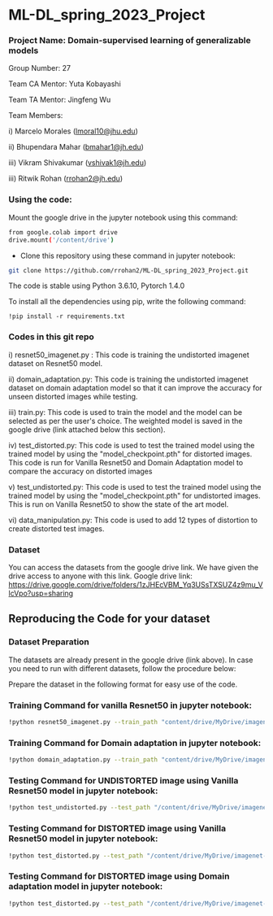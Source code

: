 # ML-DL_spring_2023_Project

### Project Name: Domain-supervised learning of generalizable models

Group Number: 27

Team CA Mentor: Yuta Kobayashi

Team TA Mentor: Jingfeng Wu

Team Members:

i) Marcelo Morales (lmoral10@jhu.edu)

ii) Bhupendara Mahar (bmahar1@jh.edu)

iii) Vikram Shivakumar (vshivak1@jh.edu)

iii) Ritwik Rohan (rrohan2@jh.edu)


### Using the code:

Mount the google drive in the jupyter notebook using this command:
```bash
from google.colab import drive
drive.mount('/content/drive')
```

- Clone this repository using these command in jupyter notebook:

```bash
git clone https://github.com/rrohan2/ML-DL_spring_2023_Project.git
```


The code is stable using Python 3.6.10, Pytorch 1.4.0


To install all the dependencies using pip, write the following command:
```
!pip install -r requirements.txt
```
### Codes in this git repo

i) resnet50_imagenet.py : This code is training the undistorted imagenet dataset on Resnet50 model.

ii) domain_adaptation.py: This code is training the undistorted imagenet dataset on domain adaptation model so that it can improve the accuracy for unseen distorted images while testing.

iii) train.py: This code is used to train the model and the model can be selected as per the user's choice. The weighted model is saved in the google drive (link attached below this section).

iv) test_distorted.py: This code is used to test the trained model using the trained model by using the "model_checkpoint.pth" for distorted images. This code is run for Vanilla Resnet50 and Domain Adaptation model to compare the accuracy on distorted images

v) test_undistorted.py: This code is used to test the trained model using the trained model by using the "model_checkpoint.pth" for undistorted images. This is run on Vanilla Resnet50 to show the state of the art model.

vi) data_manipulation.py: This code is used to add 12 types of distortion to create distorted test images.

### Dataset
You can access the datasets from the google drive link. We have given the drive access to anyone with this link. Google drive link: https://drive.google.com/drive/folders/1zJHEcVBM_Yq3USsTXSUZ4z9mu_VlcVpo?usp=sharing

## Reproducing the Code for your dataset

### Dataset Preparation

The datasets are already present in the google drive (link above). In case you need to run with different datasets, follow the procedure below:

Prepare the dataset in the following format for easy use of the code. 

### Training Command for vanilla Resnet50 in jupyter notebook:

```bash 
!python resnet50_imagenet.py --train_path "content/drive/MyDrive/imagenet-mini/train"--val_path "content/drive/MyDrive/imagenet-mini/val"
```

### Training Command for Domain adaptation in jupyter notebook:

```bash 
!python domain_adaptation.py --train_path "content/drive/MyDrive/imagenet-mini/train"--val_path "content/drive/MyDrive/imagenet-mini/val"
```


### Testing Command for UNDISTORTED image using Vanilla Resnet50 model in jupyter notebook:

```bash 
!python test_undistorted.py --test_path "/content/drive/MyDrive/imagenet-mini/test_undistorted" --checkpoint_dir "/content/drive/MyDrive/imagenet-mini/res50model_checkpoint.pth/res50model_checkpoint.pth"
```

### Testing Command for DISTORTED image using Vanilla Resnet50 model in jupyter notebook:

```bash 
!python test_distorted.py --test_path "/content/drive/MyDrive/imagenet-mini/test_distorted" --checkpoint_dir "/content/drive/MyDrive/imagenet-mini/res50model_checkpoint.pth/res50model_checkpoint.pth"
```

### Testing Command for DISTORTED image using Domain adaptation model in jupyter notebook:

```bash 
!python test_distorted.py --test_path "/content/drive/MyDrive/imagenet-mini/test_distorted" --checkpoint_dir "/content/drive/MyDrive/imagenet-mini/dom_ada_checkpoint.pth"
```


